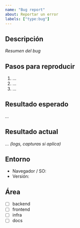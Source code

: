 ```yaml
---
name: "Bug report"
about: Reportar un error
labels: ["type:bug"]
---
```


## Descripción
_Resumen del bug_

## Pasos para reproducir
1. …
2. …
3. …

## Resultado esperado
_…_

## Resultado actual
_… (logs, capturas si aplica)_

## Entorno
- Navegador / SO:
- Versión:

## Área
- [ ] backend
- [ ] frontend
- [ ] infra
- [ ] docs
